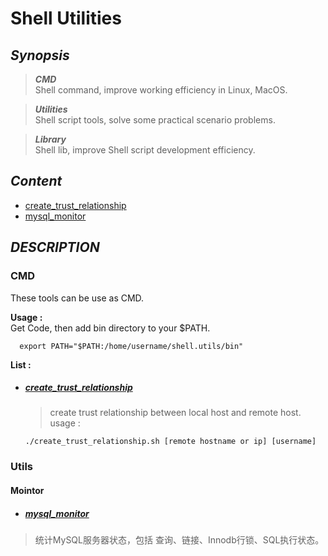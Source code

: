
# Shell Utilities

## *Synopsis*

> ***CMD***  
Shell command, improve working efficiency in Linux, MacOS.  

> ***Utilities***  
Shell script tools, solve some practical scenario problems.

> ***Library***  
Shell lib, improve Shell script development efficiency.

## *Content*
- [create_trust_relationship](#create_trust_relationship)  
- [mysql_monitor](#mysql_monitor)

## *DESCRIPTION*

### CMD
These tools can be use as CMD.  

**Usage :**  
Get Code, then add bin directory to your $PATH. 
```shell
  export PATH="$PATH:/home/username/shell.utils/bin"
```

**List :**
- ##### [create_trust_relationship](cmd/create_trust_relationship.sh) 
  > create trust relationship between local host and remote host.
  > usage :
  ```shell
  ./create_trust_relationship.sh [remote hostname or ip] [username]
  ```
### Utils
#### Mointor
- ##### [mysql_monitor](tools/sys_monitor/mysql_monitor/README.md) 
> 统计MySQL服务器状态，包括 查询、链接、Innodb行锁、SQL执行状态。


